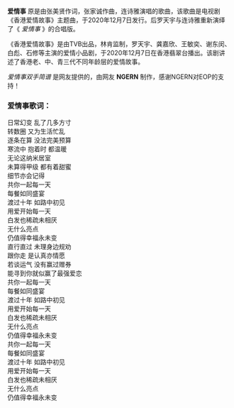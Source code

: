 

**爱情事**
原是由张美贤作词，张家诚作曲，连诗雅演唱的歌曲，该歌曲是电视剧《香港爱情故事》主题曲，于2020年12月7日发行。后罗天宇与连诗雅重新演绎了《 _爱情事_
》的合唱版。

《香港爱情故事》是由TVB出品，林肯监制，罗天宇、龚嘉欣、王敏奕、谢东闵、白彪、石修等主演的爱情小品剧，于2020年12月7日在香港翡翠台播出。该剧讲述了香港老、中、青三代不同年龄层的爱情故事。

_爱情事双手简谱_ 是网友提供的，由网友 **NGERN** 制作，感谢NGERN对EOP的支持！

### 爱情事歌词：

日常幻变 乱了几多方寸  
转数圈 又为生活忙乱  
逐条在算 没法完美预算  
寒流中 抱着时 都温暖  
无论这纳米居室  
未算得甲级 都有着甜蜜  
细节亦会记得  
共你一起每一天  
每餐如同盛宴  
渡过十年 如路中初见  
用爱开始每一天  
白发也稀疏未相厌  
无什么亮点  
仍值得幸福永未变  
直行直过 未理身边规劝  
跟你走 是认真亦情愿  
若谈运气 没有赢过赠券  
能寻到你就似赢了最强爱恋  
共你一起每一天  
每餐如同盛宴  
渡过十年 如路中初见  
用爱开始每一天  
白发也稀疏未相厌  
无什么亮点  
仍值得幸福永未变  
共你一起每一天  
每餐如同盛宴  
渡过十年 如路中初见  
用爱开始每一天  
白发也稀疏未相厌  
无什么亮点  
仍值得幸福永未变

